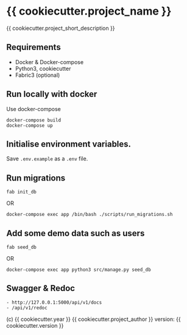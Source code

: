# {{ cookiecutter.project_name }}

{{ cookiecutter.project_short_description }}


## Requirements
- Docker & Docker-compose
- Python3, cookiecutter
- Fabric3 (optional)


## Run locally with docker

Use docker-compose
```
docker-compose build
docker-compose up
```


## Initialise environment variables. 

Save `.env.example`  as a `.env` file.


## Run migrations

```
fab init_db
```
OR
```
docker-compose exec app /bin/bash ./scripts/run_migrations.sh
```

## Add some demo data such as users
```
fab seed_db
```
OR
```
docker-compose exec app python3 src/manage.py seed_db
```


## Swagger & Redoc
```
- http://127.0.0.1:5000/api/v1/docs
- /api/v1/redoc
```


(c) {{ cookiecutter.year }} {{ cookiecutter.project_author }}
version: {{ cookiecutter.version }}
